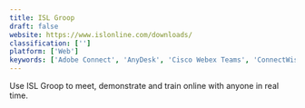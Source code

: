 ```yaml
---
title: ISL Groop
draft: false 
website: https://www.islonline.com/downloads/
classification: ['']
platform: ['Web']
keywords: ['Adobe Connect', 'AnyDesk', 'Cisco Webex Teams', 'ConnectWise Control', 'Glip', 'Net Meeting', 'OpenMeetings', 'PhoneBeamer', 'Quick Screen Share', 'Remote Desktop Connection', 'ScreenStream', 'Screencast-O-Matic', 'Screenleap', 'UberConference', 'Yuuguu', 'Zoom', 'join.me']
---
```

Use ISL Groop to meet, demonstrate and train online with anyone in real time.